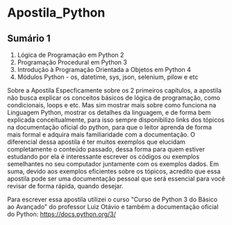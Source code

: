 # Apostila_Python

## Sumário 1 
1. Lógica de Programação em Python 2 
2. Programação Procedural em Python 3 
3. Introdução à Programação Orientada a Objetos em Python 4 
4.  Módulos Python - os, datetime, sys, json, selenium, pilow e etc

Sobre a Apostila Especficamente sobre os 2 primeiros capítulos, a apostila não busca explicar os conceitos básicos de lógica de programação, como condicionais, loops e etc. Mas sim mostrar mais sobre como funciona na Linguagem Python, mostrar os detalhes da linguagem, e de forma bem explicada conceitualmente, para isso sempre disponibilizo links dos tópicos na documentação oficial do python, para que o leitor aprenda de forma mais formal e adquira mais familiaridade com a documentação. O diferencial dessa apostila é ter muitos exemplos que elucidam completamente o conteúdo passado, dessa forma para quem estiver estudando por ela é interessante escrever os códigos ou exemplos semelhantes no seu computador juntamente com os exemplos dados. Em suma, devido aos exemplos eficientes sobre os tópicos, acredito que essa apostila pode ser uma documentação pessoal que será essencial para você revisar de forma rápida, quando desejar.

Para escrever essa apostila utilizei o curso "Curso de Python 3 do Básico ao Avançado" do professor Luiz Otávio e também a documentação oficial do Python: https://docs.python.org/3/
